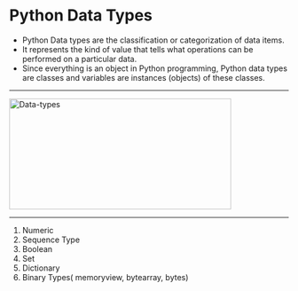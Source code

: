 # Python Data Types
- Python Data types are the classification or categorization of data items.
- It represents the kind of value that tells what operations can be performed on a particular data.
- Since everything is an object in Python programming, Python data types are classes and variables are instances (objects) of these classes.
<hr>

<img src="https://media.geeksforgeeks.org/wp-content/uploads/20191023173512/Python-data-structure.jpg" height="200" width="400" alt="Data-types"></img>
<hr>

1. Numeric
2. Sequence Type
3. Boolean
4. Set
5. Dictionary
6. Binary Types( memoryview, bytearray, bytes)


